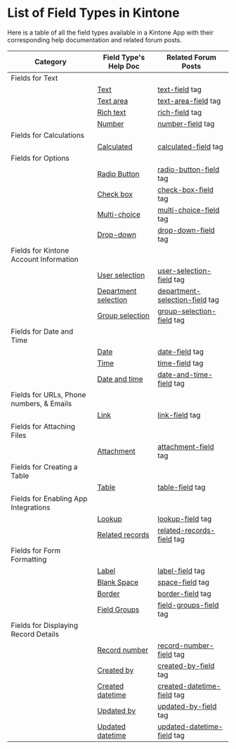 # List of Field Types in Kintone

Here is a table of all the field types available in a Kintone App with their corresponding help documentation and related forum posts.

| Category                                 | Field Type's Help Doc                                                | Related Forum Posts                                                                        |
| ---------------------------------------- | -------------------------------------------------------------------- | ------------------------------------------------------------------------------------------ |
| Fields for Text                          |
|                                          | [Text](https://get.kintone.help/k/en/id/040539.html)                 | [text-field](https://forum.kintone.dev/tag/text-field) tag                                 |
|                                          | [Text area](https://get.kintone.help/k/en/id/040538.html)            | [text-area-field](https://forum.kintone.dev/tag/text-area-field) tag                       |
|                                          | [Rich text](https://get.kintone.help/k/en/id/040537.html)            | [rich-field](https://forum.kintone.dev/tag/rich-field) tag                                 |
|                                          | [Number](https://get.kintone.help/k/en/id/040534.html)               | [number-field](https://forum.kintone.dev/tag/number-field) tag                             |
| Fields for Calculations                  |
|                                          | [Calculated](https://get.kintone.help/k/en/id/040517.html)           | [calculated-field](https://forum.kintone.dev/tag/calculated-field) tag                     |
| Fields for Options                       |
|                                          | [Radio Button](https://get.kintone.help/k/en/id/040535.html)         | [radio-button-field](https://forum.kintone.dev/tag/radio-button-field) tag                 |
|                                          | [Check box](https://get.kintone.help/k/en/id/040518.html)            | [check-box-field](https://forum.kintone.dev/tag/check-box-field) tag                       |
|                                          | [Multi-choice](https://get.kintone.help/k/en/id/040533.html)         | [multi-choice-field](https://forum.kintone.dev/tag/multi-choice-field) tag                 |
|                                          | [Drop-down](https://get.kintone.help/k/en/id/040524.html)            | [drop-down-field](https://forum.kintone.dev/tag/drop-down-field) tag                       |
| Fields for Kintone Account Information   |
|                                          | [User selection](https://get.kintone.help/k/en/id/040543.html)       | [user-selection-field](https://forum.kintone.dev/tag/user-selection-field) tag             |
|                                          | [Department selection](https://get.kintone.help/k/en/id/040523.html) | [department-selection-field](https://forum.kintone.dev/tag/department-selection-field) tag |
|                                          | [Group selection](https://get.kintone.help/k/en/id/040530.html)      | [group-selection-field](https://forum.kintone.dev/tag/group-selection-field) tag           |
| Fields for Date and Time                 |
|                                          | [Date](https://get.kintone.help/k/en/id/040521.html)                 | [date-field](https://forum.kintone.dev/tag/date-field) tag                                 |
|                                          | [Time](https://get.kintone.help/k/en/id/040540.html)                 | [time-field](https://forum.kintone.dev/tag/time-field) tag                                 |
|                                          | [Date and time](https://get.kintone.help/k/en/id/040522.html)        | [date-and-time-field](https://forum.kintone.dev/tag/date-and-time-field) tag               |
| Fields for URLs, Phone numbers, & Emails |
|                                          | [Link](https://get.kintone.help/k/en/id/040532.html)                 | [link-field](https://forum.kintone.dev/tag/link-field) tag                                 |
| Fields for Attaching Files               |
|                                          | [Attachment](https://get.kintone.help/k/en/id/040514.html)           | [attachment-field](https://forum.kintone.dev/tag/attachment-field) tag                     |
| Fields for Creating a Table              |
|                                          | [Table](https://get.kintone.help/k/en/id/040529.html)                | [table-field](https://forum.kintone.dev/tag/table-field) tag                               |
| Fields for Enabling App Integrations     |
|                                          | [Lookup](https://get.kintone.help/k/en/id/040526.html)               | [lookup-field](https://forum.kintone.dev/tag/lookup-field) tag                             |
|                                          | [Related records](https://get.kintone.help/k/en/id/040527.html)      | [related-records-field](https://forum.kintone.dev/tag/related-records-field) tag           |
| Fields for Form Formatting               |
|                                          | [Label](https://get.kintone.help/k/en/id/040531.html)                | [label-field](https://forum.kintone.dev/tag/label-field) tag                               |
|                                          | [Blank Space](https://get.kintone.help/k/en/id/040515.html)          | [space-field](https://forum.kintone.dev/tag/space-field) tag                               |
|                                          | [Border](https://get.kintone.help/k/en/id/040516.html)               | [border-field](https://forum.kintone.dev/tag/border-field) tag                             |
|                                          | [Field Groups](https://get.kintone.help/k/en/id/040525.html)         | [field-groups-field](https://forum.kintone.dev/tag/field-groups-field) tag                       |
| Fields for Displaying Record Details     |
|                                          | [Record number](https://get.kintone.help/k/en/id/040536.html)        | [record-number-field](https://forum.kintone.dev/tag/record-number-field) tag               |
|                                          | [Created by](https://get.kintone.help/k/en/id/040519.html)           | [created-by-field](https://forum.kintone.dev/tag/created-by-field) tag                     |
|                                          | [Created datetime](https://get.kintone.help/k/en/id/040520.html)     | [created-datetime-field](https://forum.kintone.dev/tag/created-datetime-field) tag         |
|                                          | [Updated by](https://get.kintone.help/k/en/id/040541.html)           | [updated-by-field](https://forum.kintone.dev/tag/updated-by-field) tag                     |
|                                          | [Updated datetime](https://get.kintone.help/k/en/id/040542.html)     | [updated-datetime-field](https://forum.kintone.dev/tag/updated-datetime-field) tag         |
